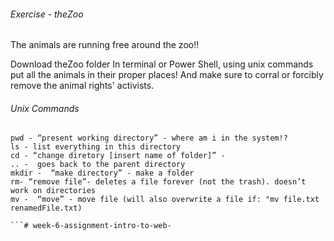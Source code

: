 ###### Exercise - theZoo
The animals are running free around the zoo‼️

Download theZoo folder In terminal or Power Shell, using unix commands put all the animals in their proper places! And make sure to corral or forcibly remove the animal rights' activists. 



###### Unix Commands
```
pwd - “present working directory” - where am i in the system!?
ls - list everything in this directory 
cd - “change diretory [insert name of folder]” - 
.. -  goes back to the parent directory 
mkdir -  “make directory” - make a folder
rm- “remove file”- deletes a file forever (not the trash). doesn’t work on directories
mv -  “move” - move file (will also overwrite a file if: "mv file.txt renamedFile.txt)
      
```#   w e e k - 6 - a s s i g n m e n t - i n t r o - t o - w e b -  
 